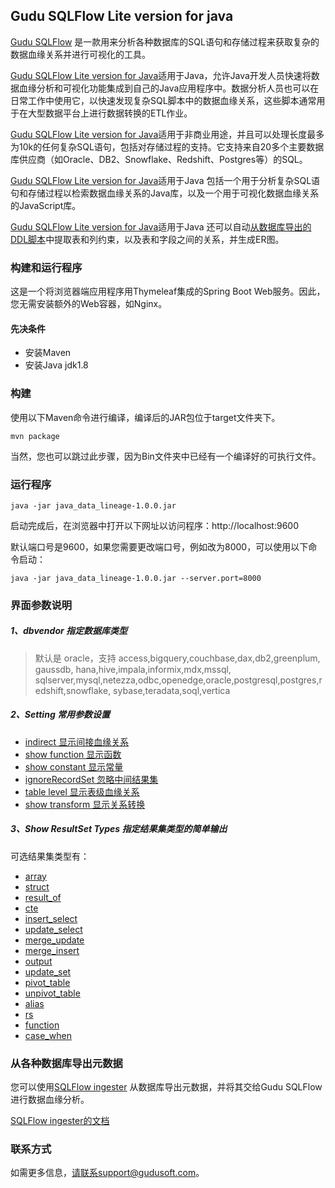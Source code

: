 ## Gudu SQLFlow Lite version for java

[Gudu SQLFlow](https://sqlflow.gudusoft.com) 是一款用来分析各种数据库的SQL语句和存储过程来获取复杂的数据血缘关系并进行可视化的工具。

[Gudu SQLFlow Lite version for Java](https://github.com/sqlparser/java_data_lineage)适用于Java，允许Java开发人员快速将数据血缘分析和可视化功能集成到自己的Java应用程序中。数据分析人员也可以在日常工作中使用它，以快速发现复杂SQL脚本中的数据血缘关系，这些脚本通常用于在大型数据平台上进行数据转换的ETL作业。

[Gudu SQLFlow Lite version for Java](https://github.com/sqlparser/java_data_lineage)适用于非商业用途，并且可以处理长度最多为10k的任何复杂SQL语句，包括对存储过程的支持。它支持来自20多个主要数据库供应商（如Oracle、DB2、Snowflake、Redshift、Postgres等）的SQL。

[Gudu SQLFlow Lite version for Java](https://github.com/sqlparser/java_data_lineage)适用于Java 包括一个用于分析复杂SQL语句和存储过程以检索数据血缘关系的Java库，以及一个用于可视化数据血缘关系的JavaScript库。

[Gudu SQLFlow Lite version for Java](https://github.com/sqlparser/java_data_lineage)适用于Java 还可以自动[从数据库导出的DDL脚本](https://docs.gudusoft.com/6.-sqlflow-ingester/introduction)中提取表和列约束，以及表和字段之间的关系，并生成ER图。


### 构建和运行程序
这是一个将浏览器端应用程序用Thymeleaf集成的Spring Boot Web服务。因此，您无需安装额外的Web容器，如Nginx。

#### 先决条件
* 安装Maven
* 安装Java jdk1.8
### 构建
使用以下Maven命令进行编译，编译后的JAR包位于target文件夹下。
```
mvn package
```
当然，您也可以跳过此步骤，因为Bin文件夹中已经有一个编译好的可执行文件。

### 运行程序
```
java -jar java_data_lineage-1.0.0.jar
```
启动完成后，在浏览器中打开以下网址以访问程序：http://localhost:9600

默认端口号是9600，如果您需要更改端口号，例如改为8000，可以使用以下命令启动：
```
java -jar java_data_lineage-1.0.0.jar --server.port=8000
```
### 界面参数说明
##### 1、dbvendor 指定数据库类型

>默认是 oracle，支持 access,bigquery,couchbase,dax,db2,greenplum, gaussdb, hana,hive,impala,informix,mdx,mssql,
sqlserver,mysql,netezza,odbc,openedge,oracle,postgresql,postgres,redshift,snowflake,
sybase,teradata,soql,vertica 

##### 2、Setting 常用参数设置

* [indirect 显示间接血缘关系](doc/cn/set_indirect.md)
* [show function 显示函数](doc/cn/set_function.md)
* [show constant 显示常量](doc/cn/set_constant.md)
* [ignoreRecordSet 忽略中间结果集](doc/cn/set_ignoreRecordSet.md)
* [table level 显示表级血缘关系](doc/cn/set_tablelevel.md)
* [show transform 显示关系转换](doc/cn/set_transform.md)

##### 3、Show ResultSet Types 指定结果集类型的简单输出
可选结果集类型有： 
* [array](doc/cn/rt_array.md)
* [struct](doc/cn/rt_struct.md)
* [result_of](doc/cn/rt_result_of.md)
* [cte](doc/cn/rt_cte.md)
* [insert_select](doc/cn/rt_insert_select.md)
* [update_select](doc/cn/rt_update_select.md)
* [merge_update](doc/cn/rt_merge_update.md)
* [merge_insert](doc/cn/rt_merge_insert.md)
* [output](doc/cn/rt_output.md)
* [update_set](doc/cn/rt_update_set.md)
* [pivot_table](doc/cn/rt_pivot_table.md)
* [unpivot_table](doc/cn/rt_unpivot_table.md)
* [alias](doc/cn/rt_alias.md)
* [rs](doc/cn/rt_rs.md)
* [function](doc/cn/rt_function.md)
* [case_when](doc/cn/rt_case_when.md)

### 从各种数据库导出元数据
您可以使用[SQLFlow ingester](https://github.com/sqlparser/sqlflow_public/releases) 从数据库导出元数据，并将其交给Gudu SQLFlow进行数据血缘分析。

[SQLFlow ingester的文档](https://docs.gudusoft.com/6.-sqlflow-ingester/introduction)

### 联系方式
如需更多信息，请联系support@gudusoft.com。
